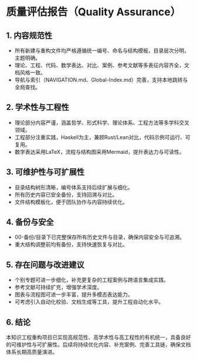 # 质量评估报告（Quality Assurance）

## 1. 内容规范性

- 所有新建与重构文件均严格遵循统一编号、命名与结构模板，目录层次分明，主题明确。
- 理论、工程、代码、数学表达、对比、案例、参考文献等多表征内容齐全，文档风格一致。
- 导航与索引（NAVIGATION.md、Global-Index.md）完善，支持本地跳转与全局查找。

## 2. 学术性与工程性

- 理论部分内容严谨，涵盖哲学、形式科学、理论体系、工程方法等多学科交叉领域。
- 工程部分注重实践，Haskell为主，兼顾Rust/Lean对比，代码示例可运行、可复用。
- 数学表达采用LaTeX，流程与结构图采用Mermaid，提升表达力与可读性。

## 3. 可维护性与可扩展性

- 目录结构树形清晰，编号体系支持后续扩展与细化。
- 所有历史内容已安全备份，支持回溯与对比。
- 文件结构模板化，便于团队协作与内容持续优化。

## 4. 备份与安全

- 00-备份/目录下已完整保存所有历史文件与目录，确保内容安全与可追溯。
- 重大结构调整前均有备份，支持快速恢复与对比。

## 5. 存在问题与改进建议

- 个别专题可进一步细化，补充更复杂的工程案例与跨语言集成实践。
- 参考文献可持续扩充，增强学术深度。
- 图表与流程图可进一步丰富，提升多模态表达能力。
- 可考虑引入自动化校验、文档生成等工具，提升工程自动化水平。

## 6. 结论

本知识工程重构项目已实现高规范性、高学术性与高工程性的有机统一，具备良好的可维护性与可扩展性。后续将持续优化内容、补充案例、完善工具链，确保文档体系长期高质量演进。
